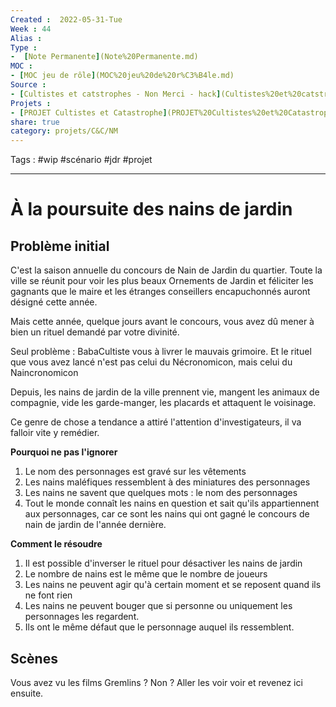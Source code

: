 ```yaml
---
Created :  2022-05-31-Tue
Week : 44
Alias :
Type : 
-  [Note Permanente](Note%20Permanente.md)
MOC :
- [MOC jeu de rôle](MOC%20jeu%20de%20r%C3%B4le.md)
Source : 
- [Cultistes et catstrophes - Non Merci - hack](Cultistes%20et%20catstrophes%20-%20Non%20Merci%20-%20hack.md)
Projets :
- [PROJET Cultistes et Catastrophe](PROJET%20Cultistes%20et%20Catastrophe.md)
share: true 
category: projets/C&C/NM
---
```

Tags : #wip #scénario #jdr #projet 

***

# À la poursuite des nains de jardin

## Problème initial

C'est la saison annuelle du concours de Nain de Jardin du quartier. 
Toute la ville se réunit pour voir les plus beaux Ornements de Jardin et féliciter les gagnants que le maire et les étranges conseillers encapuchonnés auront désigné cette année.

Mais cette année, quelque jours avant le concours, vous avez dû mener à bien un rituel demandé par votre divinité. 

Seul problème : BabaCultiste vous à livrer le mauvais grimoire. Et le rituel que vous avez lancé n'est pas celui du Nécronomicon, mais celui du Naincronomicon

Depuis, les nains de jardin de la ville prennent vie, mangent les animaux de compagnie, vide les garde-manger, les placards et attaquent le voisinage.

Ce genre de chose a tendance a attiré l'attention d'investigateurs, il va falloir vite y remédier.

**Pourquoi ne pas l'ignorer**

1. Le nom des personnages est gravé sur les vêtements
2. Les nains maléfiques ressemblent à des miniatures des personnages
3. Les nains ne savent que quelques mots : le nom des personnages
4. Tout le monde connaît les nains en question et sait qu'ils appartiennent aux personnages, car ce sont les nains qui ont gagné le concours de nain de jardin de l'année dernière.

**Comment le résoudre**

1. Il est possible d'inverser le rituel pour désactiver les nains de jardin
2. Le nombre de nains est le même que le nombre de joueurs
3. Les nains ne peuvent agir qu'à certain moment et se reposent quand ils ne font rien
4. Les nains ne peuvent bouger que si personne ou uniquement les personnages les regardent.
5. Ils ont le même défaut que le personnage auquel ils ressemblent.

## Scènes

Vous avez vu les films Gremlins ? Non ? Aller les voir voir et revenez ici ensuite.
